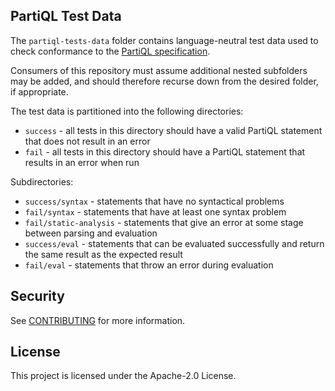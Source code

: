 ## PartiQL Test Data

The `partiql-tests-data` folder contains language-neutral test data used to check conformance to the [PartiQL 
specification](https://partiql.org/assets/PartiQL-Specification.pdf).

Consumers of this repository must assume additional nested subfolders may be added, and should therefore recurse down 
from the desired folder, if appropriate.

The test data is partitioned into the following directories:

- `success` - all tests in this directory should have a valid PartiQL statement that does not result in an error
- `fail` - all tests in this directory should have a PartiQL statement that results in an error when run

Subdirectories:
- `success/syntax` - statements that have no syntactical problems
- `fail/syntax` - statements that have at least one syntax problem
- `fail/static-analysis` - statements that give an error at some stage between parsing and evaluation
- `success/eval` - statements that can be evaluated successfully and return the same result as the expected result
- `fail/eval` - statements that throw an error during evaluation

## Security

See [CONTRIBUTING](CONTRIBUTING.md#security-issue-notifications) for more information.

## License

This project is licensed under the Apache-2.0 License.
